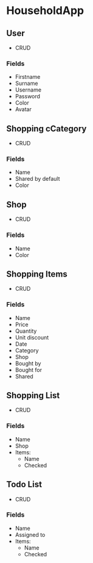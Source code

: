 # HouseholdApp


## User
* CRUD

### Fields
* Firstname
* Surname
* Username
* Password
* Color
* Avatar
  
## Shopping cCategory
* CRUD

### Fields
* Name
* Shared by default
* Color

## Shop
* CRUD

### Fields
* Name
* Color

## Shopping Items
* CRUD

### Fields
* Name
* Price
* Quantity
* Unit discount
* Date
* Category
* Shop
* Bought by
* Bought for
* Shared

## Shopping List
* CRUD

### Fields
* Name
* Shop
* Items:
  * Name
  * Checked

## Todo List
* CRUD

### Fields
* Name
* Assigned to
* Items:
  * Name
  * Checked